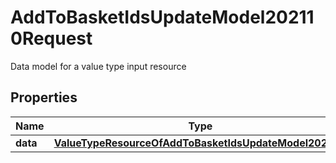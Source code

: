 

# AddToBasketIdsUpdateModel202110Request

Data model for a value type input resource

## Properties

| Name | Type | Description | Notes |
|------------ | ------------- | ------------- | -------------|
|**data** | [**ValueTypeResourceOfAddToBasketIdsUpdateModel202110**](ValueTypeResourceOfAddToBasketIdsUpdateModel202110.md) |  |  [optional] |



